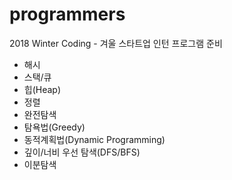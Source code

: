 # programmers
 2018 Winter Coding - 겨울 스타트업 인턴 프로그램 준비

* 해시
* 스택/큐
* 힙(Heap)
* 정렬
* 완전탐색
* 탐욕법(Greedy)
* 동적계획법(Dynamic Programming)
* 깊이/너비 우선 탐색(DFS/BFS)
* 이분탐색
